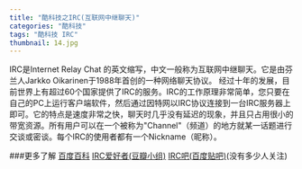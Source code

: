 ```yaml
---
title: "酷科技之IRC(互联网中继聊天)"
categories: "酷科技"
tags: "酷科技 IRC"
thumbnail: 14.jpg
---
```

IRC是Internet Relay Chat 的英文缩写，中文一般称为互联网中继聊天。它是由芬兰人Jarkko Oikarinen于1988年首创的一种网络聊天协议。<!--more-->
经过十年的发展，目前世界上有超过60个国家提供了IRC的服务。IRC的工作原理非常简单，您只要在自己的PC上运行客户端软件，然后通过因特网以IRC协议连接到一台IRC服务器上即可。它的特点是速度非常之快，聊天时几乎没有延迟的现象，并且只占用很小的带宽资源。所有用户可以在一个被称为\"Channel\"（频道）的地方就某一话题进行交谈或密谈。每个IRC的使用者都有一个Nickname（昵称）。

###更多了解
[百度百科](http://baike.baidu.com/link?url=ZC8LsooSNe1DB4oQRLaU4qzR7XeW0ActF2ya_xs_zu6093SXyHOUO49WkAvvExGgCRxjKNhd0CphR_7F6WdwSOji3d0FkgdmTv8PWCOIA6y)
[IRC爱好者(豆瓣小组)](https://www.douban.com/group/IRCFAN/)
[IRC吧(百度贴吧)](http://tieba.baidu.com/f?kw=irc)(没有多少人关注)